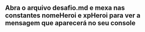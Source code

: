 ## Abra o arquivo desafio.md e mexa nas constantes nomeHeroi e xpHeroi para ver a mensagem que aparecerá no seu console
